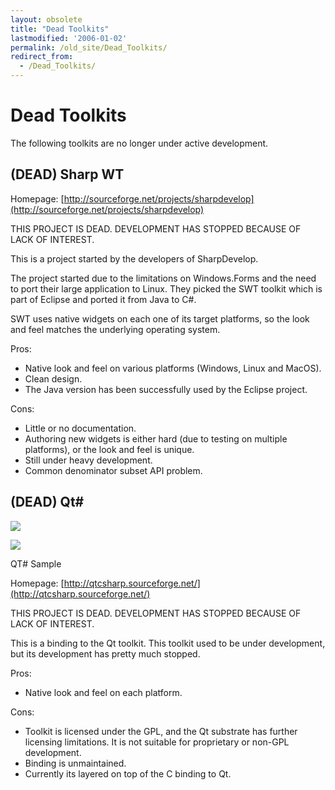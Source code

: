 ```yaml
---
layout: obsolete
title: "Dead Toolkits"
lastmodified: '2006-01-02'
permalink: /old_site/Dead_Toolkits/
redirect_from:
  - /Dead_Toolkits/
---
```


Dead Toolkits
=============

The following toolkits are no longer under active development.

(DEAD) Sharp WT
---------------

Homepage: [http://sourceforge.net/projects/sharpdevelop](http://sourceforge.net/projects/sharpdevelop)

THIS PROJECT IS DEAD. DEVELOPMENT HAS STOPPED BECAUSE OF LACK OF INTEREST.

This is a project started by the developers of SharpDevelop.

The project started due to the limitations on Windows.Forms and the need to port their large application to Linux. They picked the SWT toolkit which is part of Eclipse and ported it from Java to C\#.

SWT uses native widgets on each one of its target platforms, so the look and feel matches the underlying operating system.

Pros:

-   Native look and feel on various platforms (Windows, Linux and MacOS).
-   Clean design.
-   The Java version has been successfully used by the Eclipse project.

Cons:

-   Little or no documentation.
-   Authoring new widgets is either hard (due to testing on multiple platforms), or the look and feel is unique.
-   Still under heavy development.
-   Common denominator subset API problem.

(DEAD) Qt\#
-----------

[![]({{site.github.url}}/old_site/images/9/91/Mahjongg-0.6-window.png)]({{site.github.url}}/old_site/images/9/91/Mahjongg-0.6-window.png)

[![](/skins/common/images/magnify-clip.png)]({{site.github.url}}/old_site/images/9/91/Mahjongg-0.6-window.png "Enlarge")

QT\# Sample

Homepage: [http://qtcsharp.sourceforge.net/](http://qtcsharp.sourceforge.net/)

THIS PROJECT IS DEAD. DEVELOPMENT HAS STOPPED BECAUSE OF LACK OF INTEREST.

This is a binding to the Qt toolkit. This toolkit used to be under development, but its development has pretty much stopped.

Pros:

-   Native look and feel on each platform.

Cons:

-   Toolkit is licensed under the GPL, and the Qt substrate has further licensing limitations. It is not suitable for proprietary or non-GPL development.
-   Binding is unmaintained.
-   Currently its layered on top of the C binding to Qt.


